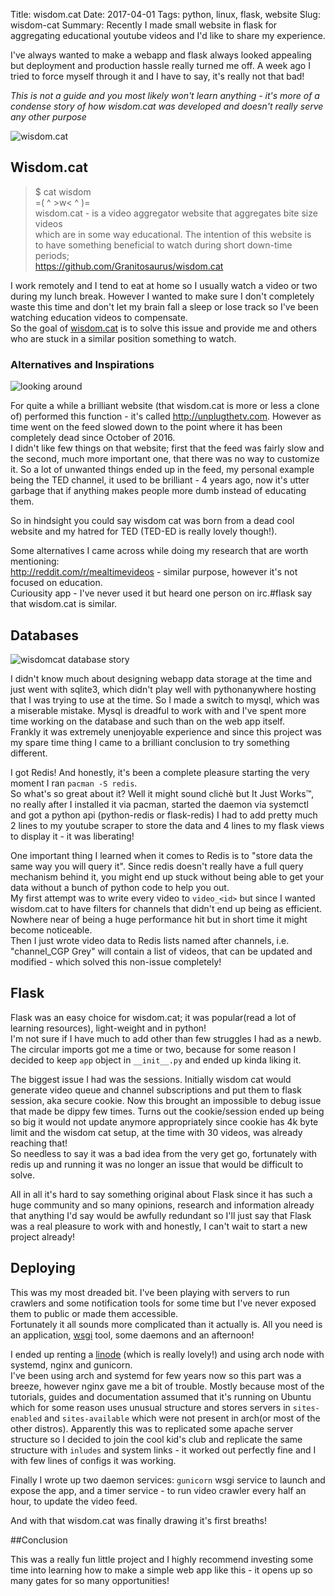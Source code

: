 Title: wisdom.cat
Date: 2017-04-01
Tags: python, linux, flask, website
Slug: wisdom-cat
Summary: Recently I made small website in flask for aggregating educational youtube videos and I'd like to share my experience.

I've always wanted to make a webapp and flask always looked appealing but deployment and production hassle really turned me off. A week ago I tried to force myself through it and I have to say, it's really not that bad!

_This is not a guide and you most likely won't learn anything - it's more of a condense story of how wisdom.cat was developed and doesn't really serve any other purpose_

![wisdom.cat](https://i.imgur.com/JppvDUZ.png)

## Wisdom.cat   
> $ cat wisdom  
> =( ^ >w< ^ )=   
> wisdom.cat - is a video aggregator website that aggregates bite size videos   
> which are in some way educational. The intention of this website is  
> to have something beneficial to watch during short down-time periods;   
> https://github.com/Granitosaurus/wisdom.cat  

I work remotely and I tend to eat at home so I usually watch a video or two during my lunch break. However I wanted to make sure I don't completely waste this time and don't let my brain fall a sleep or lose track so I've been watching education videos to compensate.  
So the goal of [wisdom.cat](http://wisdom.cat) is to solve this issue and provide me and others who are stuck in a similar position something to watch.  


### Alternatives and Inspirations

![looking around](https://i.redd.it/1h2rkgvxzv6y.gif)  

For quite a while a brilliant website (that wisdom.cat is more or less a clone of) performed this function - it's called http://unplugthetv.com. However as time went on the feed slowed down to the point where it has been completely dead since October of 2016.  
I didn't like few things on that website; first that the feed was fairly slow and the second, much more important one, that there was no way to customize it. So a lot of unwanted things ended up in the feed, my personal example being the  TED channel, it used to be brilliant - 4 years ago, now it's utter garbage that if anything makes people more dumb instead of educating them.

So in hindsight you could say wisdom cat was born from a dead cool website and my hatred for TED (TED-ED is really lovely though!).

Some alternatives I came across while doing my research that are worth mentioning:  
http://reddit.com/r/mealtimevideos - similar purpose, however it's not focused on education.  
Curiousity app - I've never used it but heard one person on irc.#flask say that wisdom.cat is similar.  

## Databases  
![wisdomcat database story]({filename}/images/wisdomcat-db.png)  

I didn't know much about designing webapp data storage at the time and just went with sqlite3, which didn't play well with pythonanywhere hosting that I was trying to use at the time. So I made a switch to mysql, which was a miserable  mistake. Mysql is dreadful to work with and I've spent more time working on the database and such than on the web app itself.   
Frankly it was extremely unenjoyable experience and since this project was my spare time thing I came to a brilliant conclusion to try something different.   

I got Redis! And honestly, it's been a complete pleasure starting the very moment I ran `pacman -S redis`.  
So what's so great about it? Well it might sound clichè but It Just Works™, no really after I installed it via pacman, started the daemon via systemctl and got a python api (python-redis or flask-redis) I had to add pretty much 2 lines to my youtube scraper to store the data and 4 lines to my flask views to display it - it was liberating!  

One important thing I learned when it comes to Redis is to "store data the same way you will query it". Since redis doesn't really have a full query mechanism behind it, you might end up stuck without being able to get your data without a bunch of python code to help you out.  
My first attempt was to write every video to `video_<id>` but since I wanted wisdom.cat to have filters for channels that didn't end up being as efficient. Nowhere near of being a huge performance hit but in short time it might become noticeable.  
Then I just wrote video data to Redis lists named after channels, i.e. "channel_CGP Grey" will contain a list of videos, that can be updated and modified - which solved this non-issue completely!  

## Flask  

Flask was an easy choice for wisdom.cat; it was popular(read a lot of learning resources), light-weight and in python!  
I'm not sure if I have much to add other than few struggles I had as a newb.  
The circular imports got me a time or two, because for some reason I decided to keep `app` object in `__init__.py` and ended up kinda liking it.  

The biggest issue I had was the sessions. Initially wisdom cat would generate video queue and channel subscriptions and put them to flask session, aka secure cookie. Now this brought an impossible to debug issue that made be dippy few times. Turns out the cookie/session ended up being so big it would not update anymore appropriately since cookie has 4k byte limit and the wisdom cat setup, at the time with 30 videos, was already reaching that!  
So needless to say it was a bad idea from the very get go, fortunately with redis up and running it was no longer an issue that would be difficult to solve.

All in all it's hard to say something original about Flask since it has such a huge community and so many opinions, research and information already that anything I'd say would be awfully redundant so I'll just say that Flask was a real pleasure to work with and honestly, I can't wait to start a new project already!  

## Deploying

This was my most dreaded bit. I've been playing with servers to run crawlers and some notification tools for some time but I've never exposed them to public or made them accessible.  
Fortunately it all sounds more complicated than it actually is. All you need is an application, [wsgi](https://en.wikipedia.org/wiki/Web_Server_Gateway_Interface) tool, some daemons and an afternoon!  

I ended up renting a [linode](https://www.linode.com/?r=37112fcbb52a0f3c556a91b37d215d72e4ef5702) (which is really lovely!) and using arch node with systemd, nginx and gunicorn.   
I've been using arch and systemd for few years now so this part was a breeze, however nginx gave me a bit of trouble. Mostly because most of the tutorials, guides and documentation assumed that it's running on Ubuntu which for some reason uses unusual structure and stores servers in `sites-enabled` and `sites-available` which were not present in arch(or most of the other distros). Apparently this was to replicated some apache server structure so I decided to join the cool kid's club and replicate the same structure with `inludes` and system links - it worked out perfectly fine and I with few lines of configs it was working.

Finally I wrote up two daemon services: `gunicorn` wsgi service to launch and expose the app, and a timer service - to run video crawler every half an hour, to update the video feed.

And with that wisdom.cat was finally drawing it's first breaths! 


##Conclusion

This was a really fun little project and I highly recommend investing some time into learning how to make a simple web app like this - it opens up so many gates for so many opportunities!
